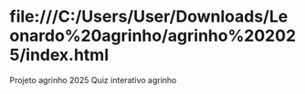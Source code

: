 # file:///C:/Users/User/Downloads/Leonardo%20agrinho/agrinho%202025/index.html
Projeto agrinho 2025
Quiz interativo agrinho
